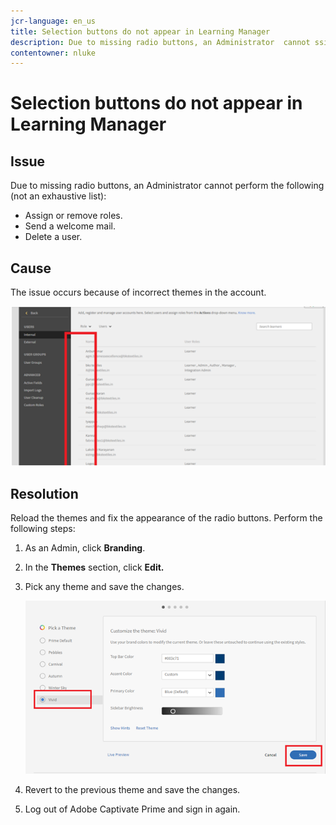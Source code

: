 ```yaml
---
jcr-language: en_us
title: Selection buttons do not appear in Learning Manager
description: Due to missing radio buttons, an Administrator  cannot ssign or remove roles, send a welcome mail, or delete a user.
contentowner: nluke
---
```



# Selection buttons do not appear in Learning Manager

## Issue

Due to missing radio buttons, an Administrator  cannot perform the following (not an exhaustive list):

* Assign or remove roles.
* Send a welcome mail.
* Delete a user.

## Cause

The issue occurs because of incorrect themes in the account.

![](assets/radio-buttons.png)

## Resolution

Reload the themes and fix the appearance of the radio buttons. Perform the following steps:

1. As an Admin, click **Branding**.
1. In the **Themes** section, click **Edit.**
1. Pick any theme and save the changes.

   ![](assets/set-themes.png)

1. Revert to the previous theme and save the changes.
1. Log out of Adobe Captivate Prime and sign in again. 
